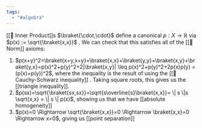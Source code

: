 ```yaml
---
tags:
  - "#algebra"
---
```


[[📘 Inner Product]]s $\braket{\cdot,\cdot}$ define a canonical  $p: X \rightarrow \mathbb{R}$  via $p(x) := \sqrt{\braket{x,x}}$ . We can check that this satisfies all of the [[📘 Norm]] axioms:

1. $p(x+y)^2=\braket{x+y,x+y}=\braket{x,x}+\braket{y,y}+\braket{x,y}+\braket{y,x}=p(x)^2+p(y)^2+2|\braket{x,y}| \leq p(x)^2+p(y)^2+2p(x)p(y) = (p(x)+p(y))^2$, where the inequality is the result of using the [[📗 Cauchy-Schwarz inequality]] . Taking square roots, this gives us the [[triangle inequality]].
2. $p(sx)=\sqrt{\braket{sx,sx}}=\sqrt{s\overline{s}\braket{x,x}}= \| s \|s \sqrt{x,x} = \| s \| p(x)$, showing us that we have [[absolute homogeneity]]
3. $p(x)=0 \Rightarrow \sqrt{\braket{x,x}}=0 \Rightarrow \braket{x,x}=0 \Rightarrow x=0$, giving us [[point separation]] 

